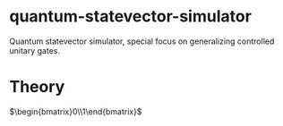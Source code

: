 # quantum-statevector-simulator
Quantum statevector simulator, special focus on generalizing controlled unitary gates.
# Theory
$\begin{bmatrix}0\\1\end{bmatrix}$
